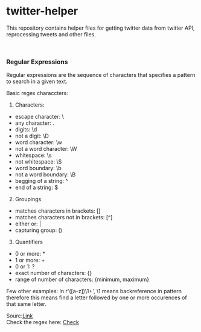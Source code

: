 # twitter-helper
This repository contains helper files for getting twitter data from twitter API, reprocessing tweets and other files.

<br/>

### Regular Expressions

Regular expressions are the sequence of characters that specifies a pattern to search in a given text. 

Basic regex characcters:
1) Characters:
- escape character: \
- any character: .
- digits: \d
- not a digit: \D
- word character: \w
- not a word character: \W
- whitespace: \s
- not whitespace: \S
- word boundary: \b
- not a word boundary: \B
- begging of a string: ^
- end of a string: $

2) Groupings
- matches characters in brackets: []
- matches characters not in brackets: [^]
- either or: |
- capturing group: ()

3) Quantifiers
- 0 or more: *
- 1 or more: +
- 0 or 1: ?
- exact number of characters: {}
- range of number of characters: {minimum, maximum}


Few other examples: In r'([a-z])\1+', \1 means backreference in pattern therefore this means find a letter followed by one or more occurences of that same letter.

Sourc:[Link](https://towardsdatascience.com/regular-expressions-clearly-explained-with-examples-822d76b037b4) <br/>
Check the regex here: [Check](https://regex101.com/)
